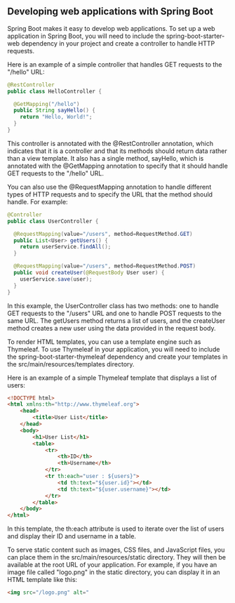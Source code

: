 ## Developing web applications with Spring Boot

Spring Boot makes it easy to develop web applications. To set up a web application in Spring Boot, you will need to include the spring-boot-starter-web dependency in your project and create a controller to handle HTTP requests.

Here is an example of a simple controller that handles GET requests to the "/hello" URL:

```java
@RestController
public class HelloController {

  @GetMapping("/hello")
  public String sayHello() {
    return "Hello, World!";
  }
}
```

This controller is annotated with the @RestController annotation, which indicates that it is a controller and that its methods should return data rather than a view template. It also has a single method, sayHello, which is annotated with the @GetMapping annotation to specify that it should handle GET requests to the "/hello" URL.

You can also use the @RequestMapping annotation to handle different types of HTTP requests and to specify the URL that the method should handle. For example:

```java
@Controller
public class UserController {

  @RequestMapping(value="/users", method=RequestMethod.GET)
  public List<User> getUsers() {
    return userService.findAll();
  }

  @RequestMapping(value="/users", method=RequestMethod.POST)
  public void createUser(@RequestBody User user) {
    userService.save(user);
  }
}
```

In this example, the UserController class has two methods: one to handle GET requests to the "/users" URL and one to handle POST requests to the same URL. The getUsers method returns a list of users, and the createUser method creates a new user using the data provided in the request body.

To render HTML templates, you can use a template engine such as Thymeleaf. To use Thymeleaf in your application, you will need to include the spring-boot-starter-thymeleaf dependency and create your templates in the src/main/resources/templates directory.

Here is an example of a simple Thymeleaf template that displays a list of users:

```html
<!DOCTYPE html>
<html xmlns:th="http://www.thymeleaf.org">
    <head>
        <title>User List</title>
    </head>
    <body>
        <h1>User List</h1>
        <table>
            <tr>
                <th>ID</th>
                <th>Username</th>
            </tr>
            <tr th:each="user : ${users}">
                <td th:text="${user.id}"></td>
                <td th:text="${user.username}"></td>
            </tr>
        </table>
    </body>
</html>
```

In this template, the th:each attribute is used to iterate over the list of users and display their ID and username in a table.

To serve static content such as images, CSS files, and JavaScript files, you can place them in the src/main/resources/static directory. They will then be available at the root URL of your application. For example, if you have an image file called "logo.png" in the static directory, you can display it in an HTML template like this:

```html
<img src="/logo.png" alt="

```
